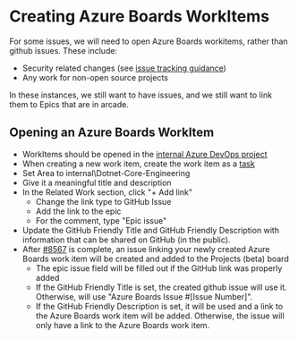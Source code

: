 # Creating Azure Boards WorkItems

For some issues, we will need to open Azure Boards workitems, rather than github issues. These include:

* Security related changes (see [issue tracking guidance](IssueTrackingGuidance.md))
* Any work for non-open source projects

In these instances, we still want to have issues, and we still want to link them to Epics that are in arcade.

## Opening an Azure Boards WorkItem

* WorkItems should be opened in the [internal Azure DevOps project](https://dev.azure.com/dnceng/internal/_workitems/)
* When creating a new work item, create the work item as a [task](https://dev.azure.com/dnceng/internal/_workitems/create/Task)
* Set Area to internal\Dotnet-Core-Engineering
* Give it a meaningful title and description
* In the Related Work section, click "+ Add link"
    * Change the link type to GitHub Issue
    * Add the link to the epic
    * For the comment, type "Epic issue"
* Update the GitHub Friendly Title and GitHub Friendly Description with information that can be shared on GitHub (in the public).
* After [#8567](https://github.com/dotnet/arcade/issues/8567) is complete, an issue linking your newly created Azure Boards work item will be created and added to the Projects (beta) board
    * The epic issue field will be filled out if the GitHub link was properly added
    * If the GitHub Friendly Title is set, the created github issue will use it. Otherwise, will use "Azure Boards Issue #[Issue Number]".
    * If the GitHub Friendly Description is set, it will be used and a link to the Azure Boards work item will be added. Otherwise, the issue will only have a link to the Azure Boards work item.
